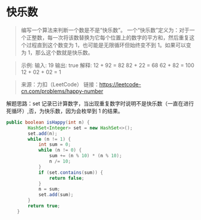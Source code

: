 ﻿# 快乐数
>编写一个算法来判断一个数是不是“快乐数”。
一个“快乐数”定义为：对于一个正整数，每一次将该数替换为它每个位置上的数字的平方和，然后重复这个过程直到这个数变为 1，也可能是无限循环但始终变不到 1。如果可以变为 1，那么这个数就是快乐数。

>示例: 
输入: 19
输出: true
解释: 
12 + 92 = 82
82 + 22 = 68
62 + 82 = 100
12 + 02 + 02 = 1

>来源：力扣（LeetCode）
链接：https://leetcode-cn.com/problems/happy-number

解题思路：set 记录已计算数字，当出现重复数字时说明不是快乐数（一直在进行死循环）,否，为快乐数，因为会枚举到 1 的结果。

```java
public boolean isHappy(int n) {
        HashSet<Integer> set = new HashSet<>();
        set.add(n);
        while (n != 1) {
            int sum = 0;
            while (n != 0) {
                sum += (n % 10) * (n % 10);
                n /= 10;
            }
            if (set.contains(sum)) {
                return false;
            }
            n = sum;
            set.add(sum);
        }
        return true;
    }
```

